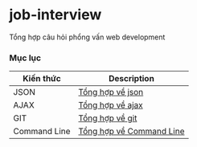 # job-interview

Tổng hợp câu hỏi phổng vấn web development

### Mục lục

| Kiến thức    | Description                                                                                             |
| ------------ | ------------------------------------------------------------------------------------------------------- |
| JSON         | [Tổng hợp về json](https://github.com/vominhtri-dev/job-interview/tree/main/basic/json)                 |
| AJAX         | [Tổng hợp về ajax](https://github.com/vominhtri-dev/job-interview/tree/main/basic/ajax)                 |
| GIT          | [Tổng hợp về git](https://github.com/vominhtri-dev/job-interview/tree/main/basic/git)                   |
| Command Line | [Tổng hợp về Command Line ](https://github.com/vominhtri-dev/job-interview/tree/main/basic/commandLine) |
